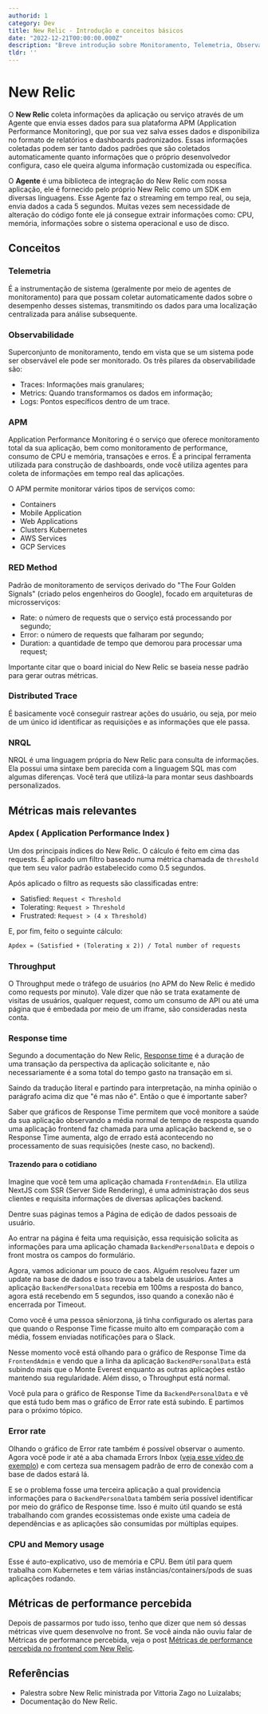 ```yaml
---
authorid: 1
category: Dev
title: New Relic - Introdução e conceitos básicos
date: "2022-12-21T00:00:00.000Z"
description: "Breve introdução sobre Monitoramento, Telemetria, Observabilidade e New Relic"
tldr: ''
---
```


# New Relic

O **New Relic** coleta informações da aplicação ou serviço através de um Agente que envia esses dados para sua plataforma APM (Application Performance Monitoring), que por sua vez salva esses dados e disponibiliza no formato de relatórios e dashboards padronizados. Essas informações coletadas podem ser tanto dados padrões que são coletados automaticamente quanto informações que o próprio desenvolvedor configura, caso ele queira alguma informação customizada ou específica.

O **Agente** é uma biblioteca de integração do New Relic com nossa aplicação, ele é fornecido pelo próprio New Relic como um SDK em diversas linguagens. Esse Agente faz o streaming em tempo real, ou seja, envia dados a cada 5 segundos. Muitas vezes sem necessidade de alteração do código fonte ele já consegue extrair informações como: CPU, memória, informações sobre o sistema operacional e uso de disco.

## Conceitos

### Telemetria
É a instrumentação de sistema (geralmente por meio de agentes de monitoramento) para que possam coletar automaticamente dados sobre o desempenho desses sistemas, transmitindo os dados para uma localização centralizada para análise subsequente.

### Observabilidade
Superconjunto de monitoramento, tendo em vista que se um sistema pode ser observável ele pode ser monitorado. Os três pilares da observabilidade são:

- Traces: Informações mais granulares;
- Metrics: Quando transformamos os dados em informação;
- Logs: Pontos específicos dentro de um trace.

### APM
Application Performance Monitoring é o serviço que oferece monitoramento total da sua aplicação, bem como monitoramento de performance, consumo de CPU e memória, transações e erros. É a principal ferramenta utilizada para construção de dashboards, onde você utiliza agentes para coleta de informações em tempo real das aplicações.

O APM permite monitorar vários tipos de serviços como:

- Containers
- Mobile Application
- Web Applications
- Clusters Kubernetes
- AWS Services
- GCP Services

### RED Method
Padrão de monitoramento de serviços derivado do "The Four Golden Signals" (criado pelos engenheiros do Google), focado em arquiteturas de microsserviços:

- Rate: o número de requests que o serviço está processando por segundo;
- Error: o número de requests que falharam por segundo;
- Duration: a quantidade de tempo que demorou para processar uma request;

Importante citar que o board inicial do New Relic se baseia nesse padrão para gerar outras métricas.

### Distributed Trace
É basicamente você conseguir rastrear ações do usuário, ou seja, por meio de um único id identificar as requisições e as informações que ele passa.

### NRQL
NRQL é uma linguagem própria do New Relic para consulta de informações. Ela possui uma sintaxe bem parecida com a linguagem SQL mas com algumas diferenças. Você terá que utilizá-la para montar seus dashboards personalizados.


## Métricas mais relevantes

### Apdex ( Application Performance Index )
Um dos principais índices do New Relic. O cálculo é feito em cima das requests. É aplicado um filtro baseado numa métrica chamada de `threshold` que tem seu valor padrão estabelecido como 0.5 segundos.

Após aplicado o filtro as requests são classificadas entre:

- Satisfied: `Request < Threshold`
- Tolerating: `Request > Threshold`
- Frustrated: `Request > (4 x Threshold)`

E, por fim, feito o seguinte cálculo:

```txt
Apdex = (Satisfied + (Tolerating x 2)) / Total number of requests
```

### Throughput
O Throughput mede o tráfego de usuários (no APM do New Relic é medido como requests por minuto). Vale dizer que não se trata exatamente de visitas de usuários, qualquer request, como um consumo de API ou até uma página que é embedada por meio de um iframe, são consideradas nesta conta.

### Response time
Segundo a documentação do New Relic, [Response time](https://docs.newrelic.com/docs/apm/apm-ui-pages/monitoring/response-time-chart-types-apm-browser/#time) é a duração de uma transação da perspectiva da aplicação solicitante e, não necessariamente é a soma total do tempo gasto na transação em si.

Saindo da tradução literal e partindo para interpretação, na minha opinião o parágrafo acima diz que "é mas não é". Então o que é importante saber?

Saber que gráficos de Response Time permitem que você monitore a saúde da sua aplicação observando a média normal de tempo de resposta quando uma aplicação frontend faz chamada para uma aplicação backend e, se o Response Time aumenta, algo de errado está acontecendo no processamento de suas requisições (neste caso, no backend).

#### Trazendo para o cotidiano

Imagine que você tem uma aplicação chamada `FrontendAdmin`. Ela utiliza NextJS com SSR (Server Side Rendering), é uma administração dos seus clientes e requisita informações de diversas aplicações backend.

Dentre suas páginas temos a Página de edição de dados pessoais de usuário. 

Ao entrar na página é feita uma requisição, essa requisição solicita as informações para uma aplicação chamada `BackendPersonalData` e depois o front mostra os campos do formulário.

Agora, vamos adicionar um pouco de caos. Alguém resolveu fazer um update na base de dados e isso travou a tabela de usuários. Antes a aplicação `BackendPersonalData` recebia em 100ms a resposta do banco, agora está recebendo em 5 segundos, isso quando a conexão não é encerrada por Timeout.

Como você é uma pessoa sêniorzona, já tinha configurado os alertas para que quando o Response Time ficasse muito alto em comparação com a média, fossem enviadas notificações para o Slack.

Nesse momento você está olhando para o gráfico de Response Time da `FrontendAdmin` e vendo que a linha da aplicação `BackendPersonalData` está subindo mais que o Monte Everest enquanto as outras aplicações estão mantendo sua regularidade. Além disso, o Throughput está normal.

Você pula para o gráfico de Response Time da `BackendPersonalData` e vê que está tudo bem mas o gráfico de Error rate está subindo. E partimos para o próximo tópico.

### Error rate
Olhando o gráfico de Error rate também é possível observar o aumento. Agora você pode ir até a aba chamada Errors Inbox ([veja esse vídeo de exemplo](https://www.youtube.com/watch?v=6zRkpPTVjwc)) e com certeza sua mensagem padrão de erro de conexão com a base de dados estará lá.

E se o problema fosse uma terceira aplicação a qual providencia informações para o `BackendPersonalData` também seria possível identificar por meio do gráfico de Response time. Isso é muito útil quando se está trabalhando com grandes ecossistemas onde existe uma cadeia de dependências e as aplicações são consumidas por múltiplas equipes.

### CPU and Memory usage
Esse é auto-explicativo, uso de memória e CPU. Bem útil para quem trabalha com Kubernetes e tem várias instâncias/containers/pods de suas aplicações rodando.

## Métricas de performance percebida
Depois de passarmos por tudo isso, tenho que dizer que nem só dessas métricas vive quem desenvolve no front. Se você ainda não ouviu falar de Métricas de performance percebida, veja o post [Métricas de performance percebida no frontend com New Relic](/new-relic-metricas-performance-percebida).

## Referências

- Palestra sobre New Relic ministrada por Vittoria Zago no Luizalabs;
- Documentação do New Relic.
